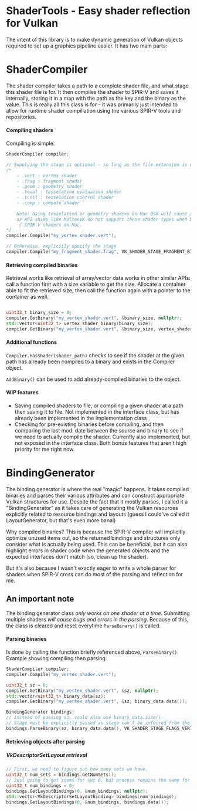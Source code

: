 # ShaderTools - Easy shader reflection for Vulkan

The intent of this library is to make dynamic generation of Vulkan objects required to set up a graphics pipeline easier. It has two main parts:

# ShaderCompiler 

The shader compiler takes a path to a complete shader file, and what stage this shader file is for. It then compiles the shader to SPIR-V
and saves it internally, storing it in a map with the path as the key and the binary as the value. This is really all this class is for -
it was primarily just intended to allow for runtime shader compiliation using the various SPIR-V tools and repositories.
#### Compiling shaders
Compiling is simple:
```cpp
ShaderCompiler compiler;

// Supplying the stage is optional - so long as the file extension is one of the following:
/*
    - .vert : vertex shader
    - .frag : fragment shader
    - .geom : geometry shader
    - .teval : tesselation evaluation shader
    - .tcntl : tesselation control shader
    - .comp : compute shader
    
    Note: Using tesselation or geometry shaders on Mac OSX will cause an exception to be thrown,
    as API shims like MoltenVK do not support these shader types when being used to run Vulkan code
     / SPIR-V shaders on Mac.
*/
compiler.Compile("my_vertex_shader.vert");

// Otherwise, explicitly specify the stage
compiler.Compile("my_fragment_shader.frag", VK_SHADER_STAGE_FRAGMENT_BIT);

```

#### Retrieving compiled binaries
Retrieval works like retrieval of array/vector data works in other similar APIs: call a function first with a size variable to get the size.
Allocate a container able to fit the retrieved size, then call the function again with a pointer to the container as well.
```cpp

uint32_t binary_size = 0;
compiler.GetBinary("my_vertex_shader.vert", &binary_size, nullptr);
std::vector<uint32_t> vertex_shader_binary(binary_size);
compiler.GetBinary("my_vertex_shader.vert", &binary_size, vertex_shader_binary.data());
```

#### Additional functions

`Compiler.HasShader(shader_path)` checks to see if the shader at the given path has already been compiled to a binary and exists 
in the Compiler object.

`AddBinary()` can be used to add already-compiled binaries to the object.

#### WIP features
- Saving compiled shaders to file, or compiling a given shader at a path then saving it to file. Not implemented in the interface class, 
but has already been implemented in the implementation class
- Checking for pre-existing binaries before compiling, and then comparing the last mod. date between the source and binary to see if
we need to actually compile the shader. Currently also implemented, but not exposed in the interface class. Both bonus features that aren't
high priority for me right now.

# BindingGenerator

The binding generator is where the real "magic" happens. It takes compiled binaries and parses their various attributes and can construct
appropriate Vulkan structures for use. Despite the fact that it mostly parses, I called it a "BindingGenerator" as it takes care of generating
the Vulkan resources explicitly related to resource bindings and layouts (guess I could've called it LayoutGenerator, but that's even more banal)

Why compiled binaries? This is because the SPIR-V compiler will implicitly optimize unused items out, so the returned bindings and structures 
only consider what is actually being used. This can be beneficial, but it can also highlight errors in shader code when the generated objects
and the expected interfaces don't match (so, clean up the shader). 

But it's also because I wasn't exactly eager to write a whole parser for shaders when SPIR-V cross can do most of the parsing and reflection
for me. 

## An important note
 
The binding generator class _only works on one shader at a time_. Submitting multiple shaders *will cause bugs and errors in the parsing*. Because
of this, the class is cleared and reset everytime `ParseBinary()` is called.

#### Parsing binaries

Is done by calling the function briefly referenced above, `ParseBinary()`. Example showing compiling then parsing:
```cpp
ShaderCompiler compiler;
compiler.Compile("my_vertex_shader.vert");

uint32_t sz = 0;
compiler.GetBinary("my_vertex_shader.vert", &sz, nullptr);
std::vector<uint32_t> binary_data(sz);
compiler.GetBinary("my_vertex_shader.vert", &sz, binary_data.data());

BindingGenerator bindings;
// instead of passing sz, could also use binary_data.size()
// Stage must be explicitly passed as stage can't be inferred from the extension here.
bindings.ParseBinary(sz, binary_data.data(), VK_SHADER_STAGE_FLAGS_VERTEX_BIT);
```

#### Retrieving objects after parsing

##### VkDescriptorSetLayout retrieval

```cpp
// First, we need to figure out how many sets we have. 
uint32_t num_sets = bindings.GetNumSets();
// Just going to get items for set 0, but process remains the same for retrieving SetLayouts for other sets
uint32_t num_bindings = 0;
bindings.GetLayoutBindings(0, &num_bindings, nullptr);
std::vector<VkDescriptorSetLayoutBinding> bindings(num_bindings);
bindings.GetLayoutBindings(0, &num_bindings, bindings.data());